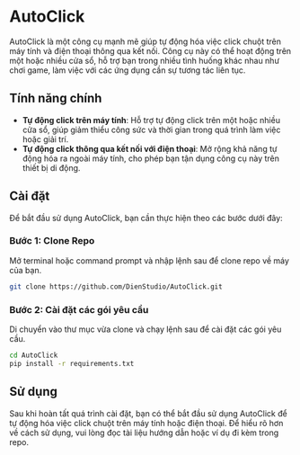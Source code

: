 # AutoClick

AutoClick là một công cụ mạnh mẽ giúp tự động hóa việc click chuột trên máy tính và điện thoại thông qua kết nối. Công cụ này có thể hoạt động trên một hoặc nhiều cửa sổ, hỗ trợ bạn trong nhiều tình huống khác nhau như chơi game, làm việc với các ứng dụng cần sự tương tác liên tục.

## Tính năng chính

- **Tự động click trên máy tính**: Hỗ trợ tự động click trên một hoặc nhiều cửa sổ, giúp giảm thiểu công sức và thời gian trong quá trình làm việc hoặc giải trí.
- **Tự động click thông qua kết nối với điện thoại**: Mở rộng khả năng tự động hóa ra ngoài máy tính, cho phép bạn tận dụng công cụ này trên thiết bị di động.

## Cài đặt

Để bắt đầu sử dụng AutoClick, bạn cần thực hiện theo các bước dưới đây:

### Bước 1: Clone Repo

Mở terminal hoặc command prompt và nhập lệnh sau để clone repo về máy của bạn.

```sh
git clone https://github.com/DienStudio/AutoClick.git
```

### Bước 2: Cài đặt các gói yêu cầu

Di chuyển vào thư mục vừa clone và chạy lệnh sau để cài đặt các gói yêu cầu.

```sh
cd AutoClick
pip install -r requirements.txt
```

## Sử dụng

Sau khi hoàn tất quá trình cài đặt, bạn có thể bắt đầu sử dụng AutoClick để tự động hóa việc click chuột trên máy tính hoặc điện thoại. Để hiểu rõ hơn về cách sử dụng, vui lòng đọc tài liệu hướng dẫn hoặc ví dụ đi kèm trong repo.
